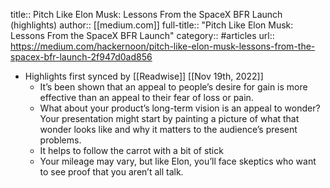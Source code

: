 title:: Pitch Like Elon Musk: Lessons From the SpaceX BFR Launch (highlights)
author:: [[medium.com]]
full-title:: "Pitch Like Elon Musk: Lessons From the SpaceX BFR Launch"
category:: #articles
url:: https://medium.com/hackernoon/pitch-like-elon-musk-lessons-from-the-spacex-bfr-launch-2f947d0ad856

- Highlights first synced by [[Readwise]] [[Nov 19th, 2022]]
	- It’s been shown that an appeal to people’s desire for gain is more effective than an appeal to their fear of loss or pain.
	- What about your product’s long-term vision is an appeal to wonder? Your presentation might start by painting a picture of what that wonder looks like and why it matters to the audience’s present problems.
	- It helps to follow the carrot with a bit of stick
	- Your mileage may vary, but like Elon, you’ll face skeptics who want to see proof that you aren’t all talk.